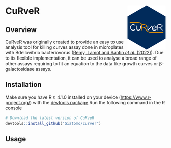 # CuRveR <img src="CurverHex.svg" align="right" width="120" />
## Overview
CuRveR was originally created to provide an easy to use analysis tool for killing curves assay done in microplates with Bdellovibrio bacteriovorus ([Remy, Lamot and Santin _et al_. (2022)](https://www.sciencedirect.com/science/article/pii/S2666166721008108)). Due to its flexible implementation, it can be used to analyse a broad range of other assays requiring to fit an equation to the data like growth curves or β-galactosidase assays.
## Installation
Make sure you have R ≥ 4.1.0 installed on your device (https://www.r-project.org/) with the [devtools package](https://github.com/r-lib/devtools)
Run the following command in the R console

``` r
# Download the latest version of CuRveR
devtools::install_github("Giatomo/curver")
```
## Usage
